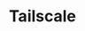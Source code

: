 ---
description: Tailscale is a programmable networking software that is private and secure
  by default - get it free on up to 100 devices!
episode: 611
link: http://tailscale.com/linuxunplugged
shortname: tailscale.com-lup
title: Tailscale
---